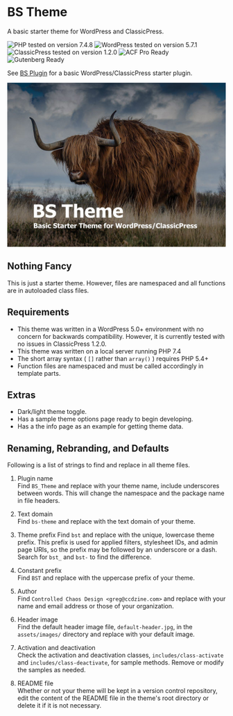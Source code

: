 # BS Theme

A basic starter theme for WordPress and ClassicPress.

![PHP tested on version 7.4.8](https://img.shields.io/badge/PHP%207.4.8-8892bf.svg?style=flat-square)
![WordPress tested on version 5.7.1](https://img.shields.io/badge/WordPress5.7.1-0073aa.svg?style=flat-square)
![ClassicPress tested on version 1.2.0](https://img.shields.io/badge/ClassicPress1.2.0-03768e.svg?style=flat-square)
![ACF Pro Ready](https://img.shields.io/badge/ACF%20Pro-ready-00d3ae.svg?style=flat-square)
![Gutenberg Ready](https://img.shields.io/badge/Gutenberg-ready-00a0d2.svg?style=flat-square)

See [BS Plugin](https://github.com/ControlledChaos/bs-plugin) for a basic WordPress/ClassicPress starter plugin.

![BS Theme Screenshot](https://raw.githubusercontent.com/ControlledChaos/bs-theme/master/screenshot.jpg)

## Nothing Fancy

This is just a starter theme. However, files are namespaced and all functions are in autoloaded class files.

## Requirements

* This theme was written in a WordPress 5.0+ environment with no concern for backwards compatibility. However, it is currently tested with no issues in ClassicPress 1.2.0.
* This theme was written on a local server running PHP 7.4
* The short array syntax ( `[]` rather than `array()` ) requires PHP 5.4+
* Function files are namespaced and must be called accordingly in template parts.

## Extras

* Dark/light theme toggle.
* Has a sample theme options page ready to begin developing.
* Has a the info page as an example for getting theme data.

## Renaming, Rebranding, and Defaults

Following is a list of strings to find and replace in all theme files.

1. Plugin name  
   Find `BS_Theme` and replace with your theme name, include underscores between words. This will change the namespace and the package name in file headers.

2. Text domain  
   Find `bs-theme` and replace with the text domain of your theme.

3. Theme prefix
   Find `bst` and replace with the unique, lowercase theme prefix. This prefix is used for applied filters, stylesheet IDs, and admin page URIs, so the prefix may be followed by an underscore or a dash. Search for `bst_` and `bst-` to find the difference.

4. Constant prefix  
   Find `BST` and replace with the uppercase prefix of your theme.

5. Author  
   Find `Controlled Chaos Design <greg@ccdzine.com>` and replace with your name and email address or those of your organization.

6. Header image  
   Find the default header image file, `default-header.jpg`, in the `assets/images/` directory and replace with your default image.

7. Activation and deactivation  
   Check the activation and deactivation classes, `includes/class-activate` and `includes/class-deactivate`, for sample methods. Remove or modify the samples as needed.

8. README file  
   Whether or not your theme will be kept in a version control repository, edit the content of the README file in the theme's root directory or delete it if it is not necessary.
